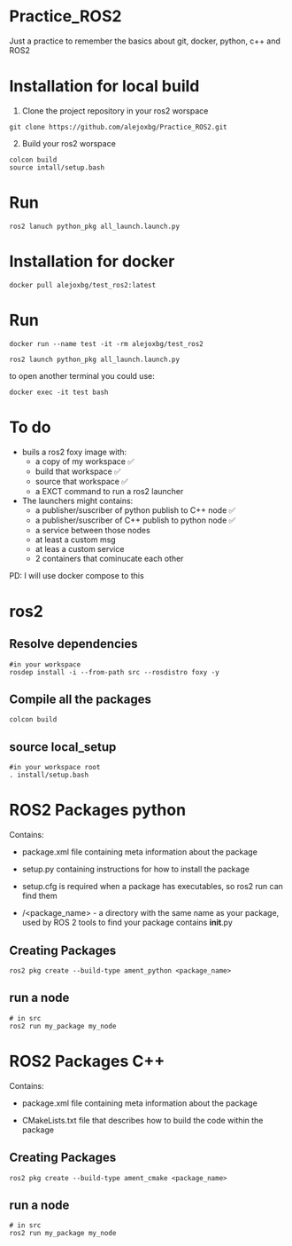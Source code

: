 # Practice_ROS2
Just a practice to remember the basics about git, docker, python, c++ and ROS2


# Installation for local build

1. Clone the project repository in your ros2 worspace

```
git clone https://github.com/alejoxbg/Practice_ROS2.git
```

2. Build your ros2 worspace 
```
colcon build
source intall/setup.bash
```
# Run
```
ros2 lanuch python_pkg all_launch.launch.py
```


# Installation for docker
```
docker pull alejoxbg/test_ros2:latest
```

# Run
```
docker run --name test -it -rm alejoxbg/test_ros2

ros2 launch python_pkg all_launch.launch.py
```
to open another terminal you could use:
```
docker exec -it test bash
```


# To do


- buils a ros2 foxy image with:
    - a copy of my workspace  ✅
    - build that workspace ✅
    - source that workspace ✅
    - a EXCT command to run a ros2 launcher
- The launchers might contains:
    - a publisher/suscriber of python publish to C++ node ✅
    - a publisher/suscriber of C++ publish to python node ✅
    - a service between those nodes
    - at least a custom msg
    - at leas a custom service
    - 2 containers that cominucate each other

PD: I will use docker compose to this


# ros2

## Resolve dependencies
```
#in your workspace
rosdep install -i --from-path src --rosdistro foxy -y
```

## Compile all the packages
```
colcon build
```
## source local_setup
```
#in your workspace root
. install/setup.bash
```

# ROS2 Packages python

Contains:

- package.xml file containing meta information about the package

- setup.py containing instructions for how to install the package

- setup.cfg is required when a package has executables, so ros2 run can find them

- /<package_name> - a directory with the same name as your package, used by ROS 2 tools to find your package contains __init__.py

## Creating Packages
```
ros2 pkg create --build-type ament_python <package_name>
```

## run a node
```
# in src
ros2 run my_package my_node
```
# ROS2 Packages C++

Contains:

- package.xml file containing meta information about the package

- CMakeLists.txt file that describes how to build the code within the package


## Creating Packages
```
ros2 pkg create --build-type ament_cmake <package_name>
```

## run a node
```
# in src
ros2 run my_package my_node
```
